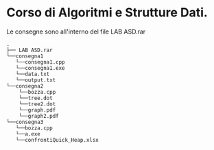 # Corso di Algoritmi e Strutture Dati.
Le consegne sono all'interno del file LAB ASD.rar

```
.
├── LAB ASD.rar
└──consegna1
   └──consegna1.cpp
   └──consegna1.exe
   └──data.txt
   └──output.txt
└──consegna2
    └──bozza.cpp
    └──tree.dot
    └──tree2.dot
    └──graph.pdf
    └──graph2.pdf
└──consegna3
   └──bozza.cpp
   └──a.exe
   └──confrontiQuick_Heap.xlsx
```
